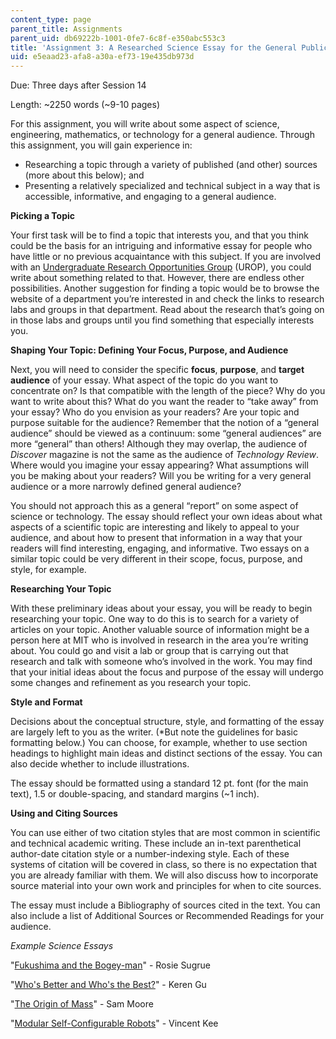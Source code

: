 ```yaml
---
content_type: page
parent_title: Assignments
parent_uid: db69222b-1001-0fe7-6c8f-e350abc553c3
title: 'Assignment 3: A Researched Science Essay for the General Public'
uid: e5eaad23-afa8-a30a-ef73-19e435db973d
---
```


Due: Three days after Session 14

Length: ~2250 words (~9-10 pages)

For this assignment, you will write about some aspect of science, engineering, mathematics, or technology for a general audience. Through this assignment, you will gain experience in:

*   Researching a topic through a variety of published (and other) sources (more about this below); and
*   Presenting a relatively specialized and technical subject in a way that is accessible, informative, and engaging to a general audience.

**Picking a Topic**

Your first task will be to find a topic that interests you, and that you think could be the basis for an intriguing and informative essay for people who have little or no previous acquaintance with this subject. If you are involved with an [Undergraduate Research Opportunities Group](http://uaap.mit.edu/research-exploration/urop) (UROP), you could write about something related to that. However, there are endless other possibilities. Another suggestion for finding a topic would be to browse the website of a department you’re interested in and check the links to research labs and groups in that department. Read about the research that’s going on in those labs and groups until you find something that especially interests you.

**Shaping Your Topic: Defining Your Focus, Purpose, and Audience**

Next, you will need to consider the specific **focus**, **purpose**, and **target audience** of your essay. What aspect of the topic do you want to concentrate on? Is that compatible with the length of the piece? Why do you want to write about this? What do you want the reader to “take away” from your essay? Who do you envision as your readers? Are your topic and purpose suitable for the audience? Remember that the notion of a “general audience” should be viewed as a continuum: some “general audiences” are more “general” than others! Although they may overlap, the audience of _Discover_ magazine is not the same as the audience of _Technology Review_. Where would you imagine your essay appearing? What assumptions will you be making about your readers? Will you be writing for a very general audience or a more narrowly defined general audience?

You should not approach this as a general “report” on some aspect of science or technology. The essay should reflect your own ideas about what aspects of a scientific topic are interesting and likely to appeal to your audience, and about how to present that information in a way that your readers will find interesting, engaging, and informative. Two essays on a similar topic could be very different in their scope, focus, purpose, and style, for example.

**Researching Your Topic**

With these preliminary ideas about your essay, you will be ready to begin researching your topic. One way to do this is to search for a variety of articles on your topic. Another valuable source of information might be a person here at MIT who is involved in research in the area you’re writing about. You could go and visit a lab or group that is carrying out that research and talk with someone who’s involved in the work. You may find that your initial ideas about the focus and purpose of the essay will undergo some changes and refinement as you research your topic.

**Style and Format**

Decisions about the conceptual structure, style, and formatting of the essay are largely left to you as the writer. (\*But note the guidelines for basic formatting below.) You can choose, for example, whether to use section headings to highlight main ideas and distinct sections of the essay. You can also decide whether to include illustrations.

The essay should be formatted using a standard 12 pt. font (for the main text), 1.5 or double-spacing, and standard margins (~1 inch).

**Using and Citing Sources**

You can use either of two citation styles that are most common in scientific and technical academic writing. These include an in-text parenthetical author-date citation style or a number-indexing style. Each of these systems of citation will be covered in class, so there is no expectation that you are already familiar with them. We will also discuss how to incorporate source material into your own work and principles for when to cite sources.

The essay must include a Bibliography of sources cited in the text. You can also include a list of Additional Sources or Recommended Readings for your audience.

_Example Science Essays_

"[Fukushima and the Bogey-man](https://mitangles.wordpress.com/sugrue/)" - Rosie Sugrue

"[Who's Better and Who's the Best?](https://mitangles.wordpress.com/gu/)" - Keren Gu

"[The Origin of Mass](http://cmsw.mit.edu/angles/2014/?page_id=798)" - Sam Moore

"[Modular Self-Configurable Robots](http://cmsw.mit.edu/angles/2013/?page_id=451)" - Vincent Kee